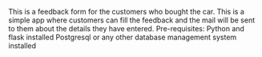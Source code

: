 This is a feedback form for the customers who bought the car. This is a simple app where customers can fill the feedback and the mail will be sent to them about the details they have entered.
Pre-requisites:
Python and flask installed
Postgresql or any other database management system installed

